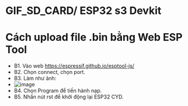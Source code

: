 # GIF_SD_CARD/ ESP32 s3 Devkit

# Cách upload file .bin bằng Web ESP Tool
  * B1. Vào web https://espressif.github.io/esptool-js/
  * B2. Chọn connect, chọn port.
  * B3. Làm như ảnh:
  * ![image](https://github.com/user-attachments/assets/3312a641-9c3a-44a4-835c-aeca6c527772)
  * B4. Chọn Program để tiến hành nạp.
  * B5. Nhấn nút rst để khởi động lại ESP32 CYD.

